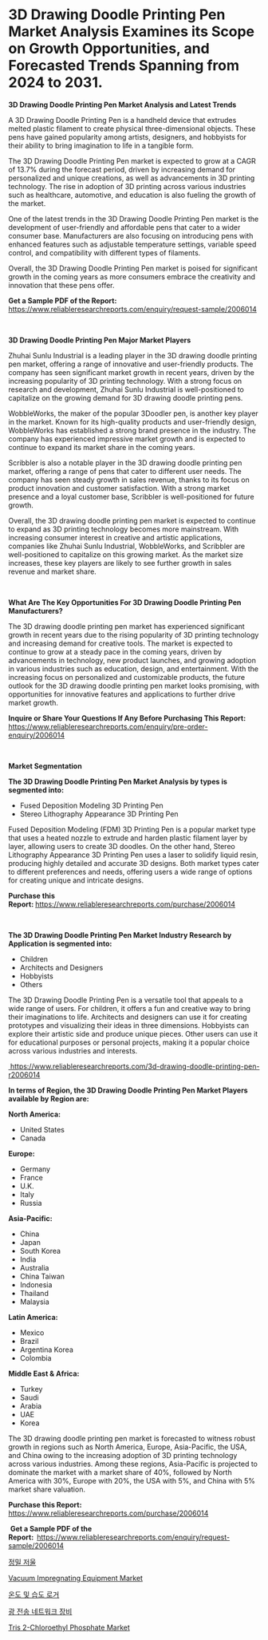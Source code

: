 <p><h1>3D Drawing Doodle Printing Pen Market Analysis Examines its Scope on Growth Opportunities, and Forecasted Trends Spanning from 2024 to 2031.</h1></p><p><strong>3D Drawing Doodle Printing Pen Market Analysis and Latest Trends</strong></p>
<p><p>A 3D Drawing Doodle Printing Pen is a handheld device that extrudes melted plastic filament to create physical three-dimensional objects. These pens have gained popularity among artists, designers, and hobbyists for their ability to bring imagination to life in a tangible form.</p><p>The 3D Drawing Doodle Printing Pen market is expected to grow at a CAGR of 13.7% during the forecast period, driven by increasing demand for personalized and unique creations, as well as advancements in 3D printing technology. The rise in adoption of 3D printing across various industries such as healthcare, automotive, and education is also fueling the growth of the market.</p><p>One of the latest trends in the 3D Drawing Doodle Printing Pen market is the development of user-friendly and affordable pens that cater to a wider consumer base. Manufacturers are also focusing on introducing pens with enhanced features such as adjustable temperature settings, variable speed control, and compatibility with different types of filaments.</p><p>Overall, the 3D Drawing Doodle Printing Pen market is poised for significant growth in the coming years as more consumers embrace the creativity and innovation that these pens offer.</p></p>
<p><strong>Get a Sample PDF of the Report:&nbsp;</strong> <a href="https://www.reliableresearchreports.com/enquiry/request-sample/2006014">https://www.reliableresearchreports.com/enquiry/request-sample/2006014</a></p>
<p>&nbsp;</p>
<p><strong>3D Drawing Doodle Printing Pen Major Market Players</strong></p>
<p><p>Zhuhai Sunlu Industrial is a leading player in the 3D drawing doodle printing pen market, offering a range of innovative and user-friendly products. The company has seen significant market growth in recent years, driven by the increasing popularity of 3D printing technology. With a strong focus on research and development, Zhuhai Sunlu Industrial is well-positioned to capitalize on the growing demand for 3D drawing doodle printing pens.</p><p>WobbleWorks, the maker of the popular 3Doodler pen, is another key player in the market. Known for its high-quality products and user-friendly design, WobbleWorks has established a strong brand presence in the industry. The company has experienced impressive market growth and is expected to continue to expand its market share in the coming years.</p><p>Scribbler is also a notable player in the 3D drawing doodle printing pen market, offering a range of pens that cater to different user needs. The company has seen steady growth in sales revenue, thanks to its focus on product innovation and customer satisfaction. With a strong market presence and a loyal customer base, Scribbler is well-positioned for future growth.</p><p>Overall, the 3D drawing doodle printing pen market is expected to continue to expand as 3D printing technology becomes more mainstream. With increasing consumer interest in creative and artistic applications, companies like Zhuhai Sunlu Industrial, WobbleWorks, and Scribbler are well-positioned to capitalize on this growing market. As the market size increases, these key players are likely to see further growth in sales revenue and market share.</p></p>
<p>&nbsp;</p>
<p><strong>What Are The Key Opportunities For 3D Drawing Doodle Printing Pen Manufacturers?</strong></p>
<p><p>The 3D drawing doodle printing pen market has experienced significant growth in recent years due to the rising popularity of 3D printing technology and increasing demand for creative tools. The market is expected to continue to grow at a steady pace in the coming years, driven by advancements in technology, new product launches, and growing adoption in various industries such as education, design, and entertainment. With the increasing focus on personalized and customizable products, the future outlook for the 3D drawing doodle printing pen market looks promising, with opportunities for innovative features and applications to further drive market growth.</p></p>
<p><strong>Inquire or Share Your Questions If Any Before Purchasing This Report:</strong> <a href="https://www.reliableresearchreports.com/enquiry/pre-order-enquiry/2006014">https://www.reliableresearchreports.com/enquiry/pre-order-enquiry/2006014</a></p>
<p>&nbsp;</p>
<p><strong>Market Segmentation</strong></p>
<p><strong>The 3D Drawing Doodle Printing Pen Market Analysis by types is segmented into:</strong></p>
<p><ul><li>Fused Deposition Modeling 3D Printing Pen</li><li>Stereo Lithography Appearance 3D Printing Pen</li></ul></p>
<p><p>Fused Deposition Modeling (FDM) 3D Printing Pen is a popular market type that uses a heated nozzle to extrude and harden plastic filament layer by layer, allowing users to create 3D doodles. On the other hand, Stereo Lithography Appearance 3D Printing Pen uses a laser to solidify liquid resin, producing highly detailed and accurate 3D designs. Both market types cater to different preferences and needs, offering users a wide range of options for creating unique and intricate designs.</p></p>
<p><strong>Purchase this Report:&nbsp;</strong><a href="https://www.reliableresearchreports.com/purchase/2006014">https://www.reliableresearchreports.com/purchase/2006014</a></p>
<p>&nbsp;</p>
<p><strong>The 3D Drawing Doodle Printing Pen Market Industry Research by Application is segmented into:</strong></p>
<p><ul><li>Children</li><li>Architects and Designers</li><li>Hobbyists</li><li>Others</li></ul></p>
<p><p>The 3D Drawing Doodle Printing Pen is a versatile tool that appeals to a wide range of users. For children, it offers a fun and creative way to bring their imaginations to life. Architects and designers can use it for creating prototypes and visualizing their ideas in three dimensions. Hobbyists can explore their artistic side and produce unique pieces. Other users can use it for educational purposes or personal projects, making it a popular choice across various industries and interests.</p></p>
<p><a href="https://www.reliableresearchreports.com/3d-drawing-doodle-printing-pen-r2006014">&nbsp;https://www.reliableresearchreports.com/3d-drawing-doodle-printing-pen-r2006014</a></p>
<p><strong>In terms of Region, the 3D Drawing Doodle Printing Pen Market Players available by Region are:</strong></p>
<p>
    <p> <strong> North America: </strong>
        <ul>
            <li>United States</li>
            <li>Canada</li>
        </ul>
        </p> 
    <p> <strong> Europe: </strong>
        <ul>
            <li>Germany</li>
            <li>France</li>
            <li>U.K.</li>
            <li>Italy</li>
            <li>Russia</li>
        </ul>
        </p> 
    <p> <strong> Asia-Pacific: </strong>
        <ul>
            <li>China</li>
            <li>Japan</li>
            <li>South Korea</li>
            <li>India</li>
            <li>Australia</li>
            <li>China Taiwan</li>
            <li>Indonesia</li>
            <li>Thailand</li>
            <li>Malaysia</li>
        </ul>
        </p> 
    <p> <strong> Latin America: </strong>
        <ul>
            <li>Mexico</li>
            <li>Brazil</li>
            <li>Argentina Korea</li>
            <li>Colombia</li>
        </ul>
        </p> 
    <p> <strong> Middle East & Africa: </strong>
        <ul>
            <li>Turkey</li>
            <li>Saudi</li>
            <li>Arabia</li>
            <li>UAE</li>
            <li>Korea</li>
        </ul>
    </p>
    </p>
<p><p>The 3D drawing doodle printing pen market is forecasted to witness robust growth in regions such as North America, Europe, Asia-Pacific, the USA, and China owing to the increasing adoption of 3D printing technology across various industries. Among these regions, Asia-Pacific is projected to dominate the market with a market share of 40%, followed by North America with 30%, Europe with 20%, the USA with 5%, and China with 5% market share valuation.</p></p>
<p><strong>Purchase this Report: </strong><a href="https://www.reliableresearchreports.com/purchase/2006014">https://www.reliableresearchreports.com/purchase/2006014</a></p>
<p>&nbsp;<strong>Get a Sample PDF of the Report:&nbsp;&nbsp;</strong><a href="https://www.reliableresearchreports.com/enquiry/request-sample/2006014">https://www.reliableresearchreports.com/enquiry/request-sample/2006014</a></p>
<p><strong></strong></p>
<p><p><a href="https://medium.com/@clairhane1954/%EC%A0%95%EB%B0%80-%EC%A0%80%EC%9A%B8-%EC%8B%9C%EC%9E%A5-%EB%B3%B4%EA%B3%A0%EC%84%9C%EB%8A%94-%EC%9D%B4-%EC%8B%9C%EC%9E%A5%EC%9D%98-%EC%B5%9C%EC%8B%A0-%ED%8A%B8%EB%A0%8C%EB%93%9C%EC%99%80-%EC%84%B1%EC%9E%A5-%EA%B8%B0%ED%9A%8C%EB%A5%BC-%ED%99%95%EC%9D%B8%ED%95%A9%EB%8B%88%EB%8B%A4-2a6db9e292e0">정밀 저울</a></p><p><a href="https://github.com/kathiaseamanalvaradovlprc2h/Market-Research-Report-List-2/blob/main/vacuum-impregnating-equipment-market.md">Vacuum Impregnating Equipment Market</a></p><p><a href="https://github.com/royErdmtyan906778/Market-Research-Report-List-1/blob/main/773345741831.md">온도 및 습도 로거</a></p><p><a href="https://github.com/valroy852/Market-Research-Report-List-1/blob/main/924862741832.md">광 전송 네트워크 장비</a></p><p><a href="https://issuu.com/reportprime-2/docs/tris-2-chloroethyl-phosphate-market-size-2030.pptx">Tris 2-Chloroethyl Phosphate Market</a></p></p>